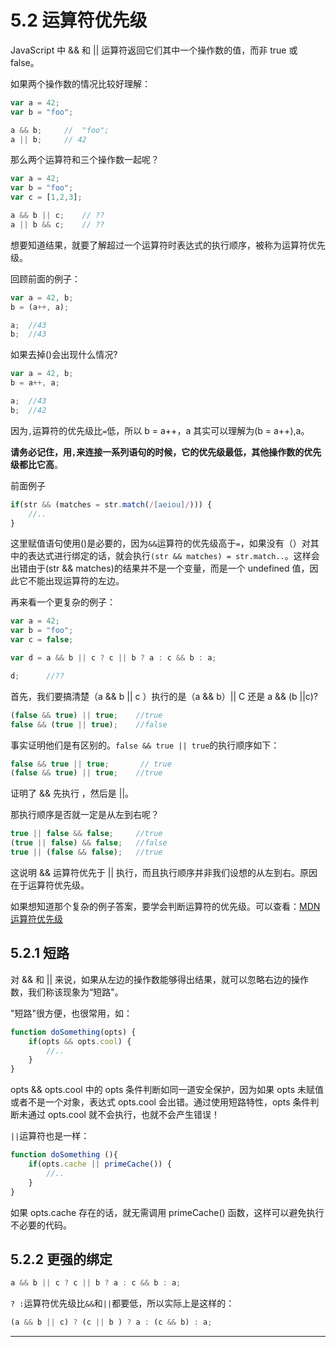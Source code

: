 # 5.2 运算符优先级

JavaScript 中 && 和 || 运算符返回它们其中一个操作数的值，而非 true 或 false。

如果两个操作数的情况比较好理解：
```js
var a = 42;
var b = "foo";

a && b;     //  "foo";
a || b;     // 42
```

那么两个运算符和三个操作数一起呢？

```js
var a = 42;
var b = "foo";
var c = [1,2,3];

a && b || c;    // ??
a || b && c;    // ??
```
想要知道结果，就要了解超过一个运算符时表达式的执行顺序，被称为运算符优先级。

回顾前面的例子：
```js
var a = 42, b;
b = (a++, a);

a;  //43
b;  //43
```

如果去掉()会出现什么情况?
```js
var a = 42, b;
b = a++, a;

a;  //43
b;  //42
```

因为`,`运算符的优先级比`=`低，所以 b = a++，a 其实可以理解为(b = a++),a。

**请务必记住，用`,`来连接一系列语句的时候，它的优先级最低，其他操作数的优先级都比它高**。

前面例子
```js
if(str && (matches = str.match(/[aeiou]/))) {
    //..
}
```

这里赋值语句使用()是必要的，因为`&&`运算符的优先级高于`=`，如果没有（）对其中的表达式进行绑定的话，就会执行`(str && matches) = str.match..`。这样会出错由于(str && matches)的结果并不是一个变量，而是一个 undefined 值，因此它不能出现运算符的左边。

再来看一个更复杂的例子：
```js
var a = 42;
var b = "foo";
var c = false;

var d = a && b || c ? c || b ? a : c && b : a;

d;      //??
```

首先，我们要搞清楚（a && b || c ）执行的是（a && b）|| C 还是 a && (b ||c)?

```js
(false && true) || true;    //true
false && (true || true);    //false
```

事实证明他们是有区别的。`false && true || true`的执行顺序如下：

```js
false && true || true;       // true
(false && true) || true;    //true
```

证明了 && 先执行 ，然后是 ||。

那执行顺序是否就一定是从左到右呢？

```js
true || false && false;     //true
(true || false) && false;   //false
true || (false && false);   //true
```

这说明 && 运算符优先于 || 执行，而且执行顺序并非我们设想的从左到右。原因在于运算符优先级。

如果想知道那个复杂的例子答案，要学会判断运算符的优先级。可以查看：[MDN运算符优先级](https://developer.mozilla.org/zh-CN/docs/Web/JavaScript/Reference/Operators/Operator_Precedence)


## **5.2.1 短路**

对 && 和 || 来说，如果从左边的操作数能够得出结果，就可以忽略右边的操作数，我们称该现象为“短路"。

"短路"很方便，也很常用，如：
```js
function doSomething(opts) {
    if(opts && opts.cool) {
        //..
    }
}
```

opts && opts.cool 中的 opts 条件判断如同一道安全保护，因为如果 opts 未赋值或者不是一个对象，表达式 opts.cool 会出错。通过使用短路特性，opts 条件判断未通过 opts.cool 就不会执行，也就不会产生错误！

`||`运算符也是一样：
```js
function doSomething (){
    if(opts.cache || primeCache()) {
        //..
    }
}
```
如果 opts.cache 存在的话，就无需调用 primeCache() 函数，这样可以避免执行不必要的代码。

## **5.2.2 更强的绑定**

```js
a && b || c ? c || b ? a : c && b : a;
```

`? :`运算符优先级比`&&`和`||`都要低，所以实际上是这样的：
```js
(a && b || c) ? (c || b ) ? a : (c && b) : a; 
```

----
